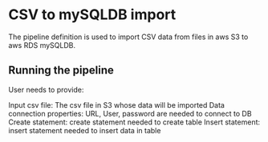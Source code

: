 # CSV to mySQLDB import

The pipeline definition is used to import CSV data from files in aws S3 to aws RDS mySQLDB.

## Running the pipeline

User needs to provide:

Input csv file: The csv file in S3 whose data will be imported
Data connection properties: URL, User, password are needed to connect to DB
Create statement: create statement needed to create table
Insert statement: insert statement needed to insert data in table
